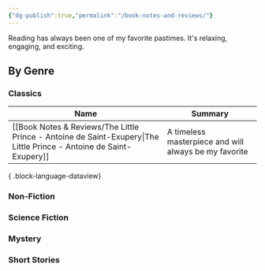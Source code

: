 ```yaml
---
{"dg-publish":true,"permalink":"/book-notes-and-reviews/"}
---
```


Reading has always been one of my favorite pastimes. It's relaxing, engaging, and exciting. 



## By Genre
### Classics 
| Name                                                                                                                   | Summary                                               |
| ---------------------------------------------------------------------------------------------------------------------- | ----------------------------------------------------- |
| [[Book Notes & Reviews/The Little Prince - Antoine de Saint-Exupery\|The Little Prince - Antoine de Saint-Exupery]] | A timeless masterpiece and will always be my favorite |

{ .block-language-dataview}

### Non-Fiction


### Science Fiction


### Mystery


### Short Stories